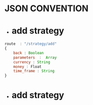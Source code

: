 # JSON CONVENTION 


- # add strategy 
```javascript
route  : "/strategy/add"
{
    back : Boolean 
    parameters  :  Array 
    currency : String
    money : Float
    time_frame : String 
}
```

- # add strategy 